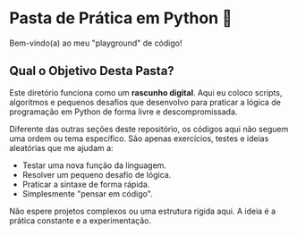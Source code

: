 # Pasta de Prática em Python 🐍

Bem-vindo(a) ao meu "playground" de código!

## Qual o Objetivo Desta Pasta?

Este diretório funciona como um **rascunho digital**. Aqui eu coloco scripts, algoritmos e pequenos desafios que desenvolvo para praticar a lógica de programação em Python de forma livre e descompromissada.

Diferente das outras seções deste repositório, os códigos aqui não seguem uma ordem ou tema específico. São apenas exercícios, testes e ideias aleatórias que me ajudam a:

-   Testar uma nova função da linguagem.
-   Resolver um pequeno desafio de lógica.
-   Praticar a sintaxe de forma rápida.
-   Simplesmente "pensar em código".

Não espere projetos complexos ou uma estrutura rígida aqui. A ideia é a prática constante e a experimentação.